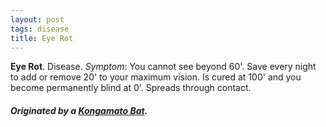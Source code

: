 ```yaml
---
layout: post
tags: disease
title: Eye Rot
---
```


<span class="alchemy">**Eye Rot**. Disease. _Symptom_: You cannot see beyond 60'. Save every night to add or remove 20' to your maximum vision. Is cured at 100' and you become permanently blind at 0'. Spreads through contact. </span>

##### Originated by a [Kongamato Bat](/monsters/bat-kongamato).
